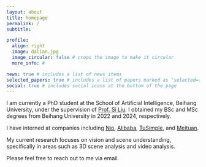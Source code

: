 ```yaml
---
layout: about
title: homepage
permalink: /
subtitle:

profile:
  align: right
  image: dalian.jpg
  image_circular: false # crops the image to make it circular
  more_info: #

news: true # includes a list of news items
selected_papers: true # includes a list of papers marked as "selected={true}"
social: true # includes social icons at the bottom of the page
---
```


I am currently a PhD student at the School of Artificial Intelligence, Beihang University, under the supervision of [Prof. Si Liu](https://colalab.net/people). I obtained my BSc and MSc degrees from Beihang University in 2022 and 2024, respectively.

I have interned at companies including [Nio](https://www.nio.cn/), [Alibaba](https://www.alibaba.com/), [TuSimple](https://www.tusimple.com/), and [Meituan](https://www.meituan.com/).

My current research focuses on vision and scene understanding, specifically in areas such as 3D scene analysis and video analysis.

Please feel free to reach out to me via email.
